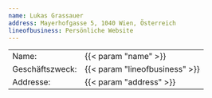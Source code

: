 ```yaml
---
name: Lukas Grassauer
address: Mayerhofgasse 5, 1040 Wien, Österreich
lineofbusiness: Persönliche Website
---
```

| | |
|---|---|
| Name: | {{< param "name" >}} |
| Geschäftszweck: | {{< param "lineofbusiness" >}} |
| Addresse: | {{< param "address" >}} |